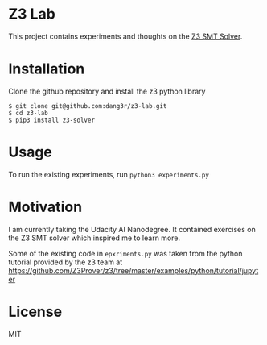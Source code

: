 # Z3 Lab

This project contains experiments and thoughts on the [Z3 SMT Solver](https://github.com/Z3Prover/z3).

# Installation

Clone the github repository and install the z3 python library

```
$ git clone git@github.com:dang3r/z3-lab.git
$ cd z3-lab
$ pip3 install z3-solver

```

# Usage

To run the existing experiments, run `python3 experiments.py`

# Motivation

I am currently taking the Udacity AI Nanodegree. It contained exercises on the Z3 SMT solver
which inspired me to learn more.

Some of the existing code in `epxriments.py` was taken from the python tutorial provided
by the z3 team at https://github.com/Z3Prover/z3/tree/master/examples/python/tutorial/jupyter

# License

MIT
